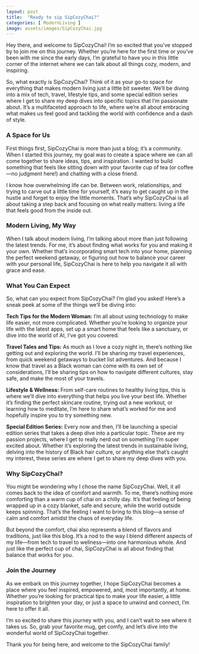 ```yaml
---
layout: post
title:  "Ready to sip SipCozyChai?"
categories: [ ModernLiving ]
image: assets/images/SipCozyChai.jpg
---
```

Hey there, and welcome to SipCozyChai! I’m so excited that you’ve stopped by to join me on this journey. Whether you’re here for the first time or you’ve been with me since the early days, I’m grateful to have you in this little corner of the internet where we can talk about all things cozy, modern, and inspiring.

So, what exactly is SipCozyChai? Think of it as your go-to space for everything that makes modern living just a little bit sweeter. We’ll be diving into a mix of tech, travel, lifestyle tips, and some special edition series where I get to share my deep dives into specific topics that I’m passionate about. It’s a multifaceted approach to life, where we’re all about embracing what makes us feel good and tackling the world with confidence and a dash of style.

### A Space for Us

First things first, SipCozyChai is more than just a blog; it’s a community. When I started this journey, my goal was to create a space where we can all come together to share ideas, tips, and inspiration. I wanted to build something that feels like sitting down with your favorite cup of tea (or coffee—no judgment here!) and chatting with a close friend. 

I know how overwhelming life can be. Between work, relationships, and trying to carve out a little time for yourself, it’s easy to get caught up in the hustle and forget to enjoy the little moments. That’s why SipCozyChai is all about taking a step back and focusing on what really matters: living a life that feels good from the inside out.

### Modern Living, My Way

When I talk about modern living, I’m talking about more than just following the latest trends. For me, it’s about finding what works for you and making it your own. Whether that’s incorporating smart tech into your home, planning the perfect weekend getaway, or figuring out how to balance your career with your personal life, SipCozyChai is here to help you navigate it all with grace and ease.

### What You Can Expect

So, what can you expect from SipCozyChai? I’m glad you asked! Here’s a sneak peek at some of the things we’ll be diving into:

**Tech Tips for the Modern Woman:** I’m all about using technology to make life easier, not more complicated. Whether you’re looking to organize your life with the latest apps, set up a smart home that feels like a sanctuary, or dive into the world of AI, I’ve got you covered.

**Travel Tales and Tips:** As much as I love a cozy night in, there’s nothing like getting out and exploring the world. I’ll be sharing my travel experiences, from quick weekend getaways to bucket list adventures. And because I know that travel as a Black woman can come with its own set of considerations, I’ll be sharing tips on how to navigate different cultures, stay safe, and make the most of your travels.

**Lifestyle & Wellness:** From self-care routines to healthy living tips, this is where we’ll dive into everything that helps you live your best life. Whether it’s finding the perfect skincare routine, trying out a new workout, or learning how to meditate, I’m here to share what’s worked for me and hopefully inspire you to try something new.

**Special Edition Series:** Every now and then, I’ll be launching a special edition series that takes a deep dive into a particular topic. These are my passion projects, where I get to really nerd out on something I’m super excited about. Whether it’s exploring the latest trends in sustainable living, delving into the history of Black hair culture, or anything else that’s caught my interest, these series are where I get to share my deep dives with you.

### Why SipCozyChai?

You might be wondering why I chose the name SipCozyChai. Well, it all comes back to the idea of comfort and warmth. To me, there’s nothing more comforting than a warm cup of chai on a chilly day. It’s that feeling of being wrapped up in a cozy blanket, safe and secure, while the world outside keeps spinning. That’s the feeling I want to bring to this blog—a sense of calm and comfort amidst the chaos of everyday life.

But beyond the comfort, chai also represents a blend of flavors and traditions, just like this blog. It’s a nod to the way I blend different aspects of my life—from tech to travel to wellness—into one harmonious whole. And just like the perfect cup of chai, SipCozyChai is all about finding that balance that works for you.

### Join the Journey

As we embark on this journey together, I hope SipCozyChai becomes a place where you feel inspired, empowered, and, most importantly, at home. Whether you’re looking for practical tips to make your life easier, a little inspiration to brighten your day, or just a space to unwind and connect, I’m here to offer it all.

I’m so excited to share this journey with you, and I can’t wait to see where it takes us. So, grab your favorite mug, get comfy, and let’s dive into the wonderful world of SipCozyChai together.

Thank you for being here, and welcome to the SipCozyChai family!
